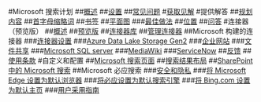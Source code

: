 #Microsoft 搜索计划
##[概述](overview-microsoft-search.md)
##[设置](setup-microsoft-search.md)
##[常见问题](faqs.md)
#[获取见解](get-insights.md)
#提供解答
##[规划内容](plan-your-content.md)
##[首字母缩略词](manage-acronyms.md)
##[书签](manage-bookmarks.md)
##[平面图](manage-floorplans.md)
###[最佳做法](floorplans-bestpractices.md)
##[位置](manage-locations.md)
##[问答](manage-qas.md)
#连接器（预览版）
##[概述](connectors-overview.md)
##[预览版](connectors-preview.md)
##[连接器库](connectors-gallery.md)
##[管理连接器](manage-connector.md)
##Microsoft 构建的连接器
###[连接器设置](configure-connector.md)
###[Azure Data Lake Storage Gen2](azure-data-lake-connector.md)
###[企业网站](enterprise-web-connector.md)
###[文件共享](file-share-connector.md)
###[Microsoft SQL server](MSSQL-connector.md)
###[MediaWiki](mediawiki-connector.md)
###[ServiceNow](servicenow-connector.md)
##[反馈](connectors-feedback.md)
##[使用条款](terms-of-use.md)
#自定义和配置
##[Microsoft 搜索页面](customize-search-page.md)
##[搜索结果布局](customize-results-layout.md)
##[SharePoint 中的 Microsoft 搜索](get-started-search-in-sharepoint-online.md)
##Microsoft 必应搜索
###[安全和隐私](security-for-search.md)
###[将 Microsoft Edge 设置为默认浏览器](set-default-browser.md)
###[将必应设置为默认搜索引擎](set-default-search-engine.md)
###[将 Bing.com 设置为默认主页](set-default-homepage.md)
###[用户采用指南](user-adoption-guide.md)